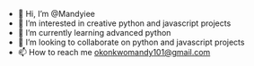 - 👋 Hi, I’m @Mandyiee
- 👀 I’m interested in creative python and javascript projects
- 🌱 I’m currently learning advanced python
- 💞️ I’m looking to collaborate on python and javascript projects
- 📫 How to reach me okonkwomandy101@gmail.com 

<!---
Mandyiee/Mandyiee is a ✨ special ✨ repository because its `README.md` (this file) appears on your GitHub profile.
You can click the Preview link to take a look at your changes.
--->
